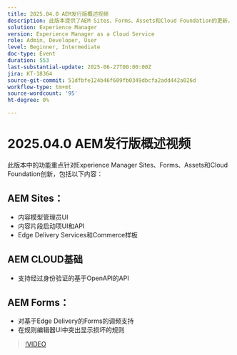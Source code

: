 ```yaml
---
title: 2025.04.0 AEM发行版概述视频
description: 此版本提供了AEM Sites、Forms、Assets和Cloud Foundation的更新，包括新的UI、Edge Delivery支持和OpenAPI身份验证。
solution: Experience Manager
version: Experience Manager as a Cloud Service
role: Admin, Developer, User
level: Beginner, Intermediate
doc-type: Event
duration: 553
last-substantial-update: 2025-06-27T00:00:00Z
jira: KT-18364
source-git-commit: 51dfbfe124b46f609fb0349dbcfa2add442a026d
workflow-type: tm+mt
source-wordcount: '95'
ht-degree: 0%

---
```



# 2025.04.0 AEM发行版概述视频

此版本中的功能重点针对Experience Manager Sites、Forms、Assets和Cloud Foundation创新，包括以下内容：

## AEM Sites：

* 内容模型管理员UI
* 内容片段启动项UI和API
* Edge Delivery Services&#x200B;和Commerce样板

## AEM CLOUD基础

* 支持经过身份验证的基于OpenAPI的API

## AEM Forms：

* 对基于Edge Delivery的Forms的调频支持
* 在规则编辑器UI中突出显示损坏的规则

>[!VIDEO](https://video.tv.adobe.com/v/3463991/?learn=on&enablevpops)
